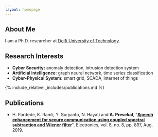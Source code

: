 ```yaml
---
layout: homepage
---
```


## About Me

I am a Ph.D. researcher at [Delft University of Technology](https://research.tudelft.nl/en/persons/a-presekal). 

## Research Interests

- **Cyber Security:** anomaly detection, intrusion detection system
- **Artificial Intelligence:** graph neural network, time series classification
- **Cyber-Physical System:** smart grid, SCADA, internet of things

<!-- ## News

- **[Feb. 2020]** Our paper about incremental learning is accepted to CVPR 2020.
- **[Feb. 2020]** We will host the ACM Multimedia Asia 2020 conference in Singapore!
- **[Sept. 2019]** Our paper about few-shot learning is accepted to NeurIPS 2019.
- **[Mar. 2019]** Our paper about few-shot learning is accepted to CVPR 2019. -->

{% include_relative _includes/publications.md %}

## Publications

- H. Pardede, K. Ramli, Y. Suryanto, N. Hayati and **A. Presekal**, "[**Speech enhancement for secure communication using coupled spectral subtraction and Wiener filter**](https://www.mdpi.com/2079-9292/8/8/897)", Electronics, vol. 8, no. 8, pp. 897, Aug. 2019.

<!-- {% include_relative _includes/services.md %} -->

